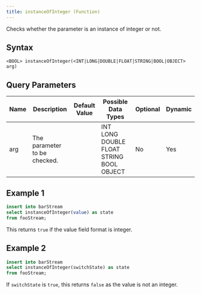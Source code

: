 ```yaml
---
title: instanceOfInteger (Function)
---
```


Checks whether the parameter is an instance of integer or not.

## Syntax

    <BOOL> instanceOfInteger(<INT|LONG|DOUBLE|FLOAT|STRING|BOOL|OBJECT> arg)

## Query Parameters

| Name | Description                  | Default Value | Possible Data Types                      | Optional | Dynamic |
|------|------------------------------|---------------|------------------------------------------|----------|---------|
| arg  | The parameter to be checked. |               | INT LONG DOUBLE FLOAT STRING BOOL OBJECT | No       | Yes     |

## Example 1

```sql
insert into barStream
select instanceOfInteger(value) as state
from fooStream;
```

This returns `true` if the value field format is integer.

## Example 2

```sql
insert into barStream
select instanceOfInteger(switchState) as state
from fooStream;
```

If `switchState` is `true`, this returns `false` as the value is not an integer.
